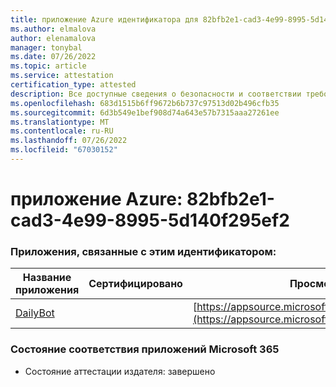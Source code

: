 ```yaml
---
title: приложение Azure идентификатора для 82bfb2e1-cad3-4e99-8995-5d140f295ef2
ms.author: elmalova
author: elenamalova
manager: tonybal
ms.date: 07/26/2022
ms.topic: article
ms.service: attestation
certification_type: attested
description: Все доступные сведения о безопасности и соответствии требованиям для 82bfb2e1-cad3-4e99-8995-5d140f295ef2.
ms.openlocfilehash: 683d1515b6ff9672b6b737c97513d02b496cfb35
ms.sourcegitcommit: 6d3b549e1bef908d74a643e57b7315aaa27261ee
ms.translationtype: MT
ms.contentlocale: ru-RU
ms.lasthandoff: 07/26/2022
ms.locfileid: "67030152"
---
```

# <a name="azure-app-id-82bfb2e1-cad3-4e99-8995-5d140f295ef2"></a>приложение Azure: 82bfb2e1-cad3-4e99-8995-5d140f295ef2


### <a name="apps-associated-with-this-id"></a>Приложения, связанные с этим идентификатором:
| **Название приложения** | **Сертифицировано** | **Просмотр в AppSource** |
|--------------|---------------|-----------------------|
| [DailyBot](../forward/WA200001492.md) |  | [https://appsource.microsoft.com/product/office/WA200001492](https://appsource.microsoft.com/product/office/WA200001492) |

### <a name="microsoft-365-app-compliance-status"></a>Состояние соответствия приложений Microsoft 365
- Состояние аттестации издателя: завершено
